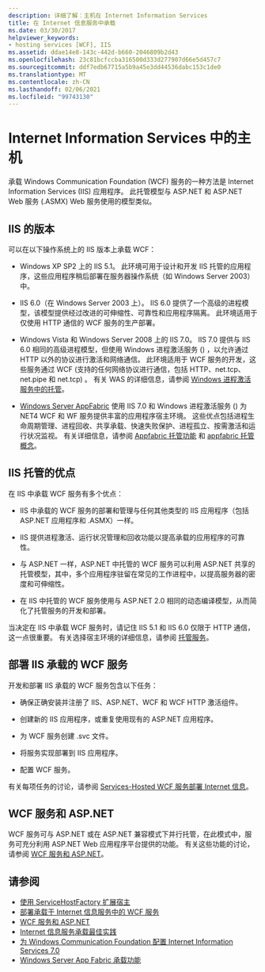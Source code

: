 ```yaml
---
description: 详细了解：主机在 Internet Information Services
title: 在 Internet 信息服务中承载
ms.date: 03/30/2017
helpviewer_keywords:
- hosting services [WCF], IIS
ms.assetid: ddae14e8-143c-442d-b660-2046809b2d43
ms.openlocfilehash: 23c81bcfccba316500d333d277907d66e5d457c7
ms.sourcegitcommit: ddf7edb67715a5b9a45e3dd44536dabc153c1de0
ms.translationtype: MT
ms.contentlocale: zh-CN
ms.lasthandoff: 02/06/2021
ms.locfileid: "99743130"
---
```

# <a name="host-in-internet-information-services"></a>Internet Information Services 中的主机

承载 Windows Communication Foundation (WCF) 服务的一种方法是 Internet Information Services (IIS) 应用程序。 此托管模型与 ASP.NET 和 ASP.NET Web 服务 (.ASMX) Web 服务使用的模型类似。

## <a name="versions-of-iis"></a>IIS 的版本

可以在以下操作系统上的 IIS 版本上承载 WCF：

- Windows XP SP2 上的 IIS 5.1。 此环境可用于设计和开发 IIS 托管的应用程序，这些应用程序稍后部署在服务器操作系统（如 Windows Server 2003）中。

- IIS 6.0（在 Windows Server 2003 上）。 IIS 6.0 提供了一个高级的进程模型，该模型提供经过改进的可伸缩性、可靠性和应用程序隔离。 此环境适用于仅使用 HTTP 通信的 WCF 服务的生产部署。

- Windows Vista 和 Windows Server 2008 上的 IIS 7.0。 IIS 7.0 提供与 IIS 6.0 相同的高级进程模型，但使用 Windows 进程激活服务 () ，以允许通过 HTTP 以外的协议进行激活和网络通信。 此环境适用于 WCF 服务的开发，这些服务通过 WCF (支持的任何网络协议进行通信，包括 HTTP、net.tcp、net.pipe 和 net.tcp) 。 有关 WAS 的详细信息，请参阅 [Windows 进程激活服务中的托管](hosting-in-windows-process-activation-service.md)。

- [Windows Server AppFabric](/previous-versions/appfabric/ff384253(v=azure.10)) 使用 IIS 7.0 和 Windows 进程激活服务 () 为 NET4 WCF 和 WF 服务提供丰富的应用程序宿主环境。 这些优点包括进程生命周期管理、进程回收、共享承载、快速失败保护、进程孤立、按需激活和运行状况监视。 有关详细信息，请参阅 [Appfabric 托管功能](/previous-versions/appfabric/ee677189(v=azure.10)) 和 [appfabric 托管概念](/previous-versions/appfabric/ee677371(v=azure.10))。

## <a name="benefits-of-iis-hosting"></a>IIS 托管的优点

在 IIS 中承载 WCF 服务有多个优点：

- IIS 中承载的 WCF 服务的部署和管理与任何其他类型的 IIS 应用程序（包括 ASP.NET 应用程序和 .ASMX）一样。

- IIS 提供进程激活、运行状况管理和回收功能以提高承载的应用程序的可靠性。

- 与 ASP.NET 一样，ASP.NET 中托管的 WCF 服务可以利用 ASP.NET 共享的托管模型，其中，多个应用程序驻留在常见的工作进程中，以提高服务器的密度和可伸缩性。

- 在 IIS 中托管的 WCF 服务使用与 ASP.NET 2.0 相同的动态编译模型，从而简化了托管服务的开发和部署。

当决定在 IIS 中承载 WCF 服务时，请记住 IIS 5.1 和 IIS 6.0 仅限于 HTTP 通信，这一点很重要。 有关选择宿主环境的详细信息，请参阅 [托管服务](../hosting-services.md)。

## <a name="deploy-an-iis-hosted-wcf-service"></a>部署 IIS 承载的 WCF 服务

开发和部署 IIS 承载的 WCF 服务包含以下任务：

- 确保正确安装并注册了 IIS、ASP.NET、WCF 和 WCF HTTP 激活组件。

- 创建新的 IIS 应用程序，或重复使用现有的 ASP.NET 应用程序。

- 为 WCF 服务创建 .svc 文件。

- 将服务实现部署到 IIS 应用程序。

- 配置 WCF 服务。

有关每项任务的讨论，请参阅 [Services-Hosted WCF 服务部署 Internet 信息](deploying-an-internet-information-services-hosted-wcf-service.md)。

## <a name="wcf-services-and-aspnet"></a>WCF 服务和 ASP.NET

WCF 服务可与 ASP.NET 或在 ASP.NET 兼容模式下并行托管，在此模式中，服务可充分利用 ASP.NET Web 应用程序平台提供的功能。 有关这些功能的讨论，请参阅 [WCF 服务和 ASP.NET](wcf-services-and-aspnet.md)。

## <a name="see-also"></a>请参阅

- [使用 ServiceHostFactory 扩展宿主](../extending/extending-hosting-using-servicehostfactory.md)
- [部署承载于 Internet 信息服务中的 WCF 服务](deploying-an-internet-information-services-hosted-wcf-service.md)
- [WCF 服务和 ASP.NET](wcf-services-and-aspnet.md)
- [Internet 信息服务承载最佳实践](internet-information-services-hosting-best-practices.md)
- [为 Windows Communication Foundation 配置 Internet Information Services 7.0](configuring-iis-for-wcf.md)
- [Windows Server App Fabric 承载功能](/previous-versions/appfabric/ee677189(v=azure.10))
